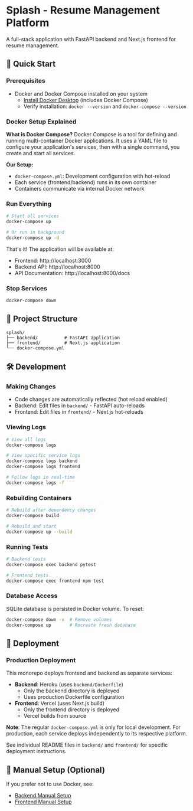 # Splash - Resume Management Platform

A full-stack application with FastAPI backend and Next.js frontend for resume management.

## 🚀 Quick Start

### Prerequisites
- Docker and Docker Compose installed on your system
  - [Install Docker Desktop](https://docs.docker.com/get-docker/) (includes Docker Compose)
  - Verify installation: `docker --version` and `docker-compose --version`

### Docker Setup Explained

**What is Docker Compose?**
Docker Compose is a tool for defining and running multi-container Docker applications. It uses a YAML file to configure your application's services, then with a single command, you create and start all services.

**Our Setup:**
- `docker-compose.yml`: Development configuration with hot-reload
- Each service (frontend/backend) runs in its own container
- Containers communicate via internal Docker network

### Run Everything
```bash
# Start all services
docker-compose up

# Or run in background
docker-compose up -d
```

That's it! The application will be available at:
- Frontend: http://localhost:3000
- Backend API: http://localhost:8000
- API Documentation: http://localhost:8000/docs

### Stop Services
```bash
docker-compose down
```

## 📁 Project Structure
```
splash/
├── backend/          # FastAPI application
├── frontend/         # Next.js application
└── docker-compose.yml
```

## 🛠️ Development

### Making Changes
- Code changes are automatically reflected (hot reload enabled)
- Backend: Edit files in `backend/` - FastAPI auto-reloads
- Frontend: Edit files in `frontend/` - Next.js hot-reloads

### Viewing Logs
```bash
# View all logs
docker-compose logs

# View specific service logs
docker-compose logs backend
docker-compose logs frontend

# Follow logs in real-time
docker-compose logs -f
```

### Rebuilding Containers
```bash
# Rebuild after dependency changes
docker-compose build

# Rebuild and start
docker-compose up --build
```

### Running Tests
```bash
# Backend tests
docker-compose exec backend pytest

# Frontend tests
docker-compose exec frontend npm test
```

### Database Access
SQLite database is persisted in Docker volume. To reset:
```bash
docker-compose down -v  # Remove volumes
docker-compose up       # Recreate fresh database
```

## 🚢 Deployment

### Production Deployment

This monorepo deploys frontend and backend as separate services:
- **Backend**: Heroku (uses `backend/Dockerfile`)
  - Only the backend directory is deployed
  - Uses production Dockerfile configuration
- **Frontend**: Vercel (uses Next.js build)
  - Only the frontend directory is deployed
  - Vercel builds from source

**Note**: The regular `docker-compose.yml` is only for local development. For production, each service deploys independently to its respective platform.

See individual README files in `backend/` and `frontend/` for specific deployment instructions.

## 🔧 Manual Setup (Optional)

If you prefer not to use Docker, see:
- [Backend Manual Setup](./backend/README.md#manual-setup-without-docker)
- [Frontend Manual Setup](./frontend/README.md#manual-setup-without-docker) 
